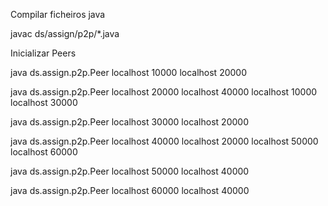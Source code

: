 Compilar ficheiros java

javac ds/assign/p2p/*.java


Inicializar Peers

java ds.assign.p2p.Peer localhost 10000 localhost 20000

java ds.assign.p2p.Peer localhost 20000 localhost 40000 localhost 10000 localhost 30000 

java ds.assign.p2p.Peer localhost 30000 localhost 20000

java ds.assign.p2p.Peer localhost 40000 localhost 20000 localhost 50000 localhost 60000 

java ds.assign.p2p.Peer localhost 50000 localhost 40000

java ds.assign.p2p.Peer localhost 60000 localhost 40000
